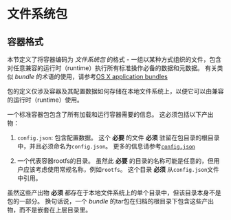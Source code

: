 # 文件系统包

## 容器格式

本节定义了将容器编码为 *文件系统包* 的格式 - 一组以某种方式组织的文件，包含对任意兼容的运行时（runtime）执行所有标准操作必备的数据和元数据。
有关类似 *bundle* 的术语的使用，请参考[OS X application bundles](http://en.wikipedia.org/wiki/Bundle_%28OS_X%29)

包的定义仅涉及容器及其配置数据如何存储在本地文件系统上，以便它可以由兼容的运行时（runtime）使用。

一个标准容器包包含了所有加载和运行容器需要的信息。
这必须包括以下产出物：

1. `config.json`: 包含配置数据。
这个 **必要** 的文件 **必须** 驻留在包目录的根目录中，并且必须命名为`config.json`。
更多的信息请参考[`config.json`](config.md)

2. 一个代表容器rootfs的目录。
虽然此 **必要** 的目录的名称可能是任意的，但用户应该考虑使用常规名称，例如`rootfs`。
这个目录 **必须** 从`config.json`文件中引用。

虽然这些产出物 **必须** 都存在于本地文件系统上的单个目录中，但该目录本身不是包的一部分。
换句话说，一个 *bundle* 的tar包在归档的根目录下包含这些产出物，而不是嵌套在上层目录里。
